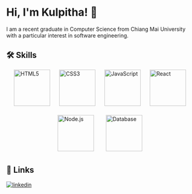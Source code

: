 # Hi, I'm Kulpitha! 🙂
I am a recent graduate in Computer Science from Chiang Mai University with a particular interest in software engineering.

## 🛠 Skills

<div style="display: flex; flex-wrap: wrap; justify-content: center; align-items: center; gap: 16px; margin-top: 16px;">
    <img src="https://upload.wikimedia.org/wikipedia/commons/thumb/6/61/HTML5_logo_and_wordmark.svg/512px-HTML5_logo_and_wordmark.svg.png" alt="HTML5" width="96" style="margin-right: 8px;">
    <img src="https://upload.wikimedia.org/wikipedia/commons/d/d5/CSS3_logo_and_wordmark.svg" alt="CSS3" width="96" style="margin-right: 8px;">
    <img src="https://encrypted-tbn0.gstatic.com/images?q=tbn:ANd9GcTx6bItCDw_xt1e6Z2XUHC0OwUmdhfkLEBHKg&s" alt="JavaScript" width="96" style="margin-right: 8px;">
    <img src="https://upload.wikimedia.org/wikipedia/commons/thumb/a/a7/React-icon.svg/862px-React-icon.svg.png" alt="React" width="96" style="margin-right: 8px;">
    <img src="https://upload.wikimedia.org/wikipedia/commons/d/d9/Node.js_logo.svg" alt="Node.js" width="96" style="margin-right: 8px;">
    <img src="https://cdn-icons-png.freepik.com/256/13941/13941314.png?semt=ais_hybrid" alt="Database" width="96" style="margin: 8px;">
</div>


## 🔗 Links
[![linkedin](https://img.shields.io/badge/linkedin-0A66C2?style=for-the-badge&logo=linkedin&logoColor=white)](https://www.linkedin.com/in/kulpitha-chaimongkol-1b8a49299/)

